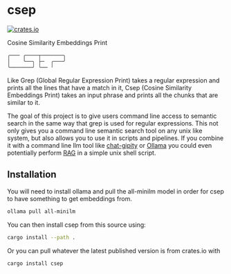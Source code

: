 # csep
[![crates.io](https://img.shields.io/crates/v/csep.svg)](https://crates.io/crates/csep)

Cosine Similarity Embeddings Print

```
╭─── ╭────┬───────╮
│    ╰──╮ ├─  ╭───╯  
╰───────╯ ╰── ╵
```
Like Grep (Global Regular Expression Print) takes a regular expression and
prints all the lines that have a match in it, Csep (Cosine Similarity Embeddings
Print) takes an input phrase and prints all the chunks that are similar to it.

The goal of this project is to give users command line access to semantic search
in the same way that grep is used for regular expressions. This not only gives
you a command line semantic search tool on any unix like system,
but also allows you to use it in scripts and pipelines. If you combine it with a
command line llm tool like
[chat-gipity](https://github.com/divanvisagie/chat-gipity) or [Ollama](https://ollama.com/) you could
even potentially perform [RAG](https://www.wikiwand.com/en/Prompt_engineering#Retrieval-augmented_generation) in a simple unix shell script.

## Installation
You will need to install ollama and pull the all-minilm model in order for csep
to have something to get embeddings from.

```sh
ollama pull all-minilm
```

You can then install csep from this source using:
```sh
cargo install --path .
```

Or you can pull whatever the latest published version is from crates.io with
```sh
cargo install csep
```
